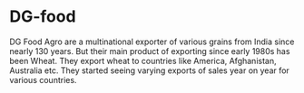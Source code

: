 # DG-food
DG Food Agro are a multinational exporter of various grains from India since nearly 130 years. 
But their main product of exporting since early 1980s has been Wheat. 
They export wheat to countries like America, Afghanistan, Australia etc. 
They started seeing varying exports of sales year on year for various countries. 
